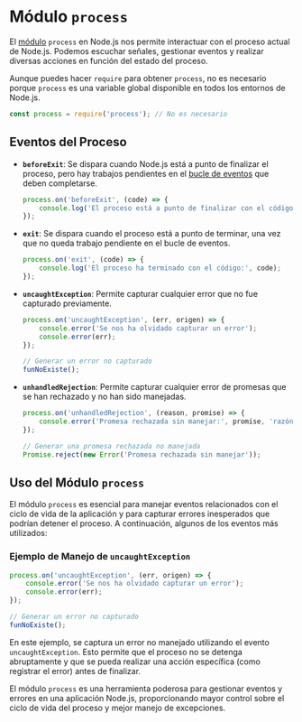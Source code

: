 # Módulo `process`

El [módulo](Módulos.md) `process` en Node.js nos permite interactuar con el proceso actual de Node.js. Podemos escuchar señales, gestionar eventos y realizar diversas acciones en función del estado del proceso.

Aunque puedes hacer `require` para obtener `process`, no es necesario porque `process` es una variable global disponible en todos los entornos de Node.js.

```javascript
const process = require('process'); // No es necesario
```

## Eventos del Proceso

- **`beforeExit`**: Se dispara cuando Node.js está a punto de finalizar el proceso, pero hay trabajos pendientes en el [bucle de eventos](Event%20Loop.md) que deben completarse.
    ```javascript
    process.on('beforeExit', (code) => {
        console.log('El proceso está a punto de finalizar con el código:', code);
    });
    ```

- **`exit`**: Se dispara cuando el proceso está a punto de terminar, una vez que no queda trabajo pendiente en el bucle de eventos.
    ```javascript
    process.on('exit', (code) => {
        console.log('El proceso ha terminado con el código:', code);
    });
    ```

- **`uncaughtException`**: Permite capturar cualquier error que no fue capturado previamente.
    ```javascript
    process.on('uncaughtException', (err, origen) => {
        console.error('Se nos ha olvidado capturar un error');
        console.error(err);
    });

    // Generar un error no capturado
    funNoExiste();
    ```

- **`unhandledRejection`**: Permite capturar cualquier error de promesas que se han rechazado y no han sido manejadas.
    ```javascript
    process.on('unhandledRejection', (reason, promise) => {
        console.error('Promesa rechazada sin manejar:', promise, 'razón:', reason);
    });

    // Generar una promesa rechazada no manejada
    Promise.reject(new Error('Promesa rechazada sin manejar'));
    ```

## Uso del Módulo `process`

El módulo `process` es esencial para manejar eventos relacionados con el ciclo de vida de la aplicación y para capturar errores inesperados que podrían detener el proceso. A continuación, algunos de los eventos más utilizados:

### Ejemplo de Manejo de `uncaughtException`

```javascript
process.on('uncaughtException', (err, origen) => {
    console.error('Se nos ha olvidado capturar un error');
    console.error(err);
});

// Generar un error no capturado
funNoExiste();
```

En este ejemplo, se captura un error no manejado utilizando el evento `uncaughtException`. Esto permite que el proceso no se detenga abruptamente y que se pueda realizar una acción específica (como registrar el error) antes de finalizar.

El módulo `process` es una herramienta poderosa para gestionar eventos y errores en una aplicación Node.js, proporcionando mayor control sobre el ciclo de vida del proceso y mejor manejo de excepciones.